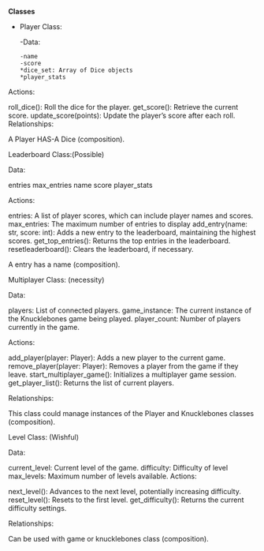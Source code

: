 **Classes**

- Player Class:

   -Data:

      -name
      -score
      *dice_set: Array of Dice objects
      *player_stats
  
Actions:

roll_dice(): Roll the dice for the player.
get_score(): Retrieve the current score.
update_score(points): Update the player’s score after each roll.
Relationships:

A Player HAS-A Dice (composition).

Leaderboard Class:(Possible)

Data:

entries
max_entries
name
score
player_stats

Actions: 

entries: A list of player scores, which can include player names and scores.
max_entries: The maximum number of entries to display 
add_entry(name: str, score: int): Adds a new entry to the leaderboard, maintaining the highest scores.
get_top_entries(): Returns the top entries in the leaderboard.
resetleaderboard(): Clears the leaderboard, if necessary.

A entry has a name (composition).


Multiplayer Class: (necessity)

Data:

players: List of connected players.
game_instance: The current instance of the Knucklebones game being played.
player_count: Number of players currently in the game.

Actions:

add_player(player: Player): Adds a new player to the current game.
remove_player(player: Player): Removes a player from the game if they leave.
start_multiplayer_game(): Initializes a multiplayer game session.
get_player_list(): Returns the list of current players.

Relationships:

This class could manage instances of the Player and Knucklebones classes (composition).


Level Class: (Wishful)

Data:

current_level: Current level of the game.
difficulty: Difficulty of level
max_levels: Maximum number of levels available.
Actions:

next_level(): Advances to the next level, potentially increasing difficulty.
reset_level(): Resets to the first level.
get_difficulty(): Returns the current difficulty settings.

Relationships:

Can be used with game or knucklebones class  (composition).
